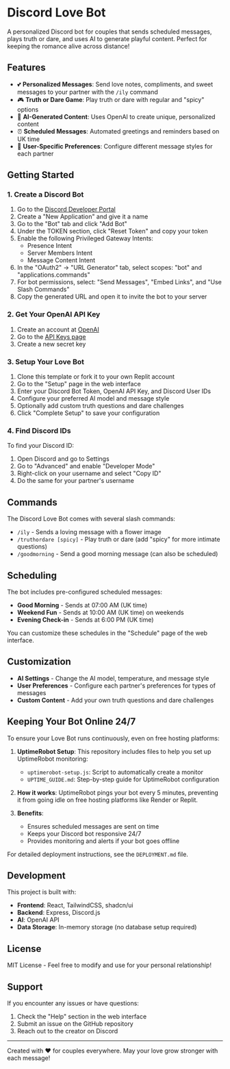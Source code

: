 # Discord Love Bot

A personalized Discord bot for couples that sends scheduled messages, plays truth or dare, and uses AI to generate playful content. Perfect for keeping the romance alive across distance!

## Features

- 💕 **Personalized Messages**: Send love notes, compliments, and sweet messages to your partner with the `/ily` command
- 🎮 **Truth or Dare Game**: Play truth or dare with regular and "spicy" options
- 🤖 **AI-Generated Content**: Uses OpenAI to create unique, personalized content
- ⏰ **Scheduled Messages**: Automated greetings and reminders based on UK time
- 🎯 **User-Specific Preferences**: Configure different message styles for each partner

## Getting Started

### 1. Create a Discord Bot

1. Go to the [Discord Developer Portal](https://discord.com/developers/applications)
2. Create a "New Application" and give it a name
3. Go to the "Bot" tab and click "Add Bot"
4. Under the TOKEN section, click "Reset Token" and copy your token
5. Enable the following Privileged Gateway Intents:
   - Presence Intent
   - Server Members Intent
   - Message Content Intent
6. In the "OAuth2" → "URL Generator" tab, select scopes: "bot" and "applications.commands"
7. For bot permissions, select: "Send Messages", "Embed Links", and "Use Slash Commands"
8. Copy the generated URL and open it to invite the bot to your server

### 2. Get Your OpenAI API Key

1. Create an account at [OpenAI](https://platform.openai.com/)
2. Go to the [API Keys page](https://platform.openai.com/api-keys)
3. Create a new secret key

### 3. Setup Your Love Bot

1. Clone this template or fork it to your own Replit account
2. Go to the "Setup" page in the web interface
3. Enter your Discord Bot Token, OpenAI API Key, and Discord User IDs
4. Configure your preferred AI model and message style
5. Optionally add custom truth questions and dare challenges
6. Click "Complete Setup" to save your configuration

### 4. Find Discord IDs

To find your Discord ID:

1. Open Discord and go to Settings
2. Go to "Advanced" and enable "Developer Mode"
3. Right-click on your username and select "Copy ID"
4. Do the same for your partner's username

## Commands

The Discord Love Bot comes with several slash commands:

- `/ily` - Sends a loving message with a flower image
- `/truthordare [spicy]` - Play truth or dare (add "spicy" for more intimate questions)
- `/goodmorning` - Send a good morning message (can also be scheduled)

## Scheduling

The bot includes pre-configured scheduled messages:

- **Good Morning** - Sends at 07:00 AM (UK time)
- **Weekend Fun** - Sends at 10:00 AM (UK time) on weekends
- **Evening Check-in** - Sends at 6:00 PM (UK time)

You can customize these schedules in the "Schedule" page of the web interface.

## Customization

- **AI Settings** - Change the AI model, temperature, and message style
- **User Preferences** - Configure each partner's preferences for types of messages
- **Custom Content** - Add your own truth questions and dare challenges

## Keeping Your Bot Online 24/7

To ensure your Love Bot runs continuously, even on free hosting platforms:

1. **UptimeRobot Setup**: This repository includes files to help you set up UptimeRobot monitoring:
   - `uptimerobot-setup.js`: Script to automatically create a monitor
   - `UPTIME_GUIDE.md`: Step-by-step guide for UptimeRobot configuration

2. **How it works**: UptimeRobot pings your bot every 5 minutes, preventing it from going idle on free hosting platforms like Render or Replit.

3. **Benefits**:
   - Ensures scheduled messages are sent on time
   - Keeps your Discord bot responsive 24/7
   - Provides monitoring and alerts if your bot goes offline

For detailed deployment instructions, see the `DEPLOYMENT.md` file.

## Development

This project is built with:

- **Frontend**: React, TailwindCSS, shadcn/ui
- **Backend**: Express, Discord.js
- **AI**: OpenAI API
- **Data Storage**: In-memory storage (no database setup required)

## License

MIT License - Feel free to modify and use for your personal relationship!

## Support

If you encounter any issues or have questions:

1. Check the "Help" section in the web interface
2. Submit an issue on the GitHub repository
3. Reach out to the creator on Discord

---

Created with ❤️ for couples everywhere. May your love grow stronger with each message!